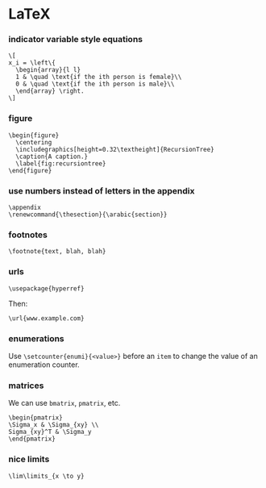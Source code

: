 # LaTeX

### indicator variable style equations

    \[
    x_i = \left\{
      \begin{array}{l l}
      1 & \quad \text{if the ith person is female}\\
      0 & \quad \text{if the ith person is male}\\
      \end{array} \right.
    \]

### figure

    \begin{figure}
      \centering
      \includegraphics[height=0.32\textheight]{RecursionTree}
      \caption{A caption.}
      \label{fig:recursiontree}
    \end{figure}

### use numbers instead of letters in the appendix

    \appendix
    \renewcommand{\thesection}{\arabic{section}}

### footnotes

    \footnote{text, blah, blah}

### urls

    \usepackage{hyperref}

Then:

    \url{www.example.com}

### enumerations

Use `\setcounter{enumi}{<value>}` before an `item` to change the value of an
enumeration counter.

### matrices

We can use `bmatrix`, `pmatrix`, etc.

    \begin{pmatrix}
    \Sigma_x & \Sigma_{xy} \\
    Sigma_{xy}^T & \Sigma_y
    \end{pmatrix}

### nice limits

    \lim\limits_{x \to y}
